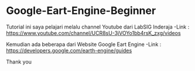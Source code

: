 # Google-Eart-Engine-Beginner

Tutorial ini saya pelajari melalu channel Youtube dari LabSIG Inderaja 
-Link : https://www.youtube.com/channel/UCR8sU-3jVOYo1bb4rsK_zxg/videos

Kemudian ada beberapa dari Website Google Eart Engine
-Link : https://developers.google.com/earth-engine/guides

Thank you
